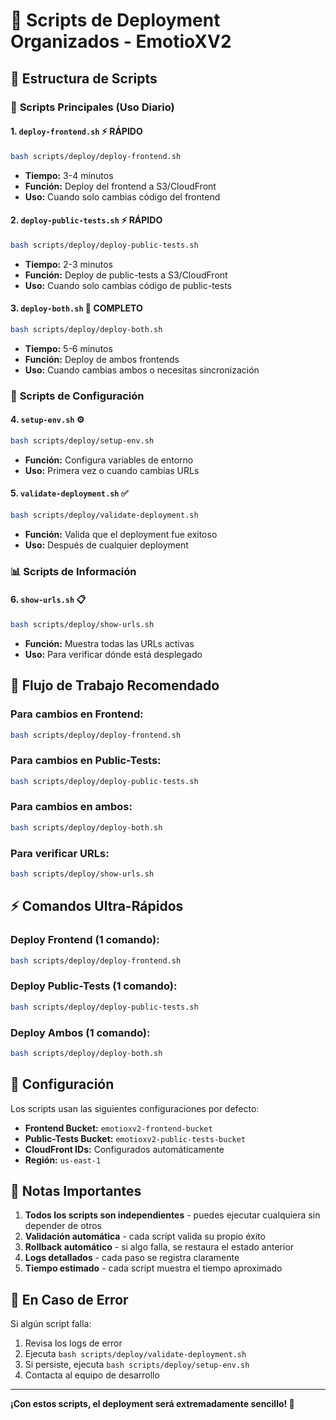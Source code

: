 # 🚀 Scripts de Deployment Organizados - EmotioXV2

## 📁 Estructura de Scripts

### 🎯 **Scripts Principales (Uso Diario)**

#### **1. `deploy-frontend.sh`** ⚡ **RÁPIDO**
```bash
bash scripts/deploy/deploy-frontend.sh
```
- **Tiempo:** 3-4 minutos
- **Función:** Deploy del frontend a S3/CloudFront
- **Uso:** Cuando solo cambias código del frontend

#### **2. `deploy-public-tests.sh`** ⚡ **RÁPIDO**
```bash
bash scripts/deploy/deploy-public-tests.sh
```
- **Tiempo:** 2-3 minutos
- **Función:** Deploy de public-tests a S3/CloudFront
- **Uso:** Cuando solo cambias código de public-tests

#### **3. `deploy-both.sh`** 🚀 **COMPLETO**
```bash
bash scripts/deploy/deploy-both.sh
```
- **Tiempo:** 5-6 minutos
- **Función:** Deploy de ambos frontends
- **Uso:** Cuando cambias ambos o necesitas sincronización

### 🔧 **Scripts de Configuración**

#### **4. `setup-env.sh`** ⚙️
```bash
bash scripts/deploy/setup-env.sh
```
- **Función:** Configura variables de entorno
- **Uso:** Primera vez o cuando cambias URLs

#### **5. `validate-deployment.sh`** ✅
```bash
bash scripts/deploy/validate-deployment.sh
```
- **Función:** Valida que el deployment fue exitoso
- **Uso:** Después de cualquier deployment

### 📊 **Scripts de Información**

#### **6. `show-urls.sh`** 📋
```bash
bash scripts/deploy/show-urls.sh
```
- **Función:** Muestra todas las URLs activas
- **Uso:** Para verificar dónde está desplegado

## 🎯 **Flujo de Trabajo Recomendado**

### **Para cambios en Frontend:**
```bash
bash scripts/deploy/deploy-frontend.sh
```

### **Para cambios en Public-Tests:**
```bash
bash scripts/deploy/deploy-public-tests.sh
```

### **Para cambios en ambos:**
```bash
bash scripts/deploy/deploy-both.sh
```

### **Para verificar URLs:**
```bash
bash scripts/deploy/show-urls.sh
```

## ⚡ **Comandos Ultra-Rápidos**

### **Deploy Frontend (1 comando):**
```bash
bash scripts/deploy/deploy-frontend.sh
```

### **Deploy Public-Tests (1 comando):**
```bash
bash scripts/deploy/deploy-public-tests.sh
```

### **Deploy Ambos (1 comando):**
```bash
bash scripts/deploy/deploy-both.sh
```

## 🔧 **Configuración**

Los scripts usan las siguientes configuraciones por defecto:

- **Frontend Bucket:** `emotioxv2-frontend-bucket`
- **Public-Tests Bucket:** `emotioxv2-public-tests-bucket`
- **CloudFront IDs:** Configurados automáticamente
- **Región:** `us-east-1`

## 📝 **Notas Importantes**

1. **Todos los scripts son independientes** - puedes ejecutar cualquiera sin depender de otros
2. **Validación automática** - cada script valida su propio éxito
3. **Rollback automático** - si algo falla, se restaura el estado anterior
4. **Logs detallados** - cada paso se registra claramente
5. **Tiempo estimado** - cada script muestra el tiempo aproximado

## 🚨 **En Caso de Error**

Si algún script falla:

1. Revisa los logs de error
2. Ejecuta `bash scripts/deploy/validate-deployment.sh`
3. Si persiste, ejecuta `bash scripts/deploy/setup-env.sh`
4. Contacta al equipo de desarrollo

---

**¡Con estos scripts, el deployment será extremadamente sencillo! 🎉**
